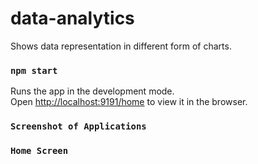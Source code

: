 # data-analytics

Shows data representation in different form of charts.

### `npm start`

Runs the app in the development mode.<br />
Open [http://localhost:9191/home](http://localhost:9191/home) to view it in the browser.

### `Screenshot of Applications`

### `Home Screen`
